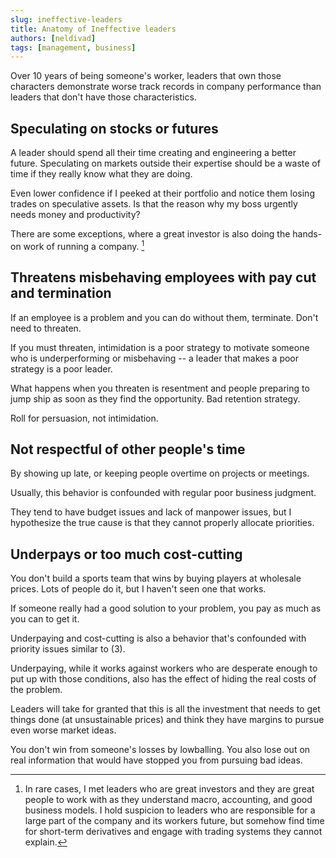 ```yaml
---
slug: ineffective-leaders
title: Anatomy of Ineffective leaders
authors: [neldivad] 
tags: [management, business]
---
```


Over 10 years of being someone's worker, leaders that own those characters demonstrate worse track records in company performance than leaders that don't have those characteristics. 

## Speculating on stocks or futures

A leader should spend all their time creating and engineering a better future. Speculating on markets outside their expertise should be a waste of time if they really know what they are doing. 

<!-- truncate -->

Even lower confidence if I peeked at their portfolio and notice them losing trades on speculative assets. Is that the reason why my boss urgently needs money and productivity? 

There are some exceptions, where a great investor is also doing the hands-on work of running a company. [^1]

[^1]: In rare cases, I met leaders who are great investors and they are great people to work with as they understand macro, accounting, and good business models. I hold suspicion to leaders who are responsible for a large part of the company and its workers future, but somehow find time for short-term derivatives and engage with trading systems they cannot explain. 

## Threatens misbehaving employees with pay cut and termination 

If an employee is a problem and you can do without them, terminate. Don't need to threaten. 

If you must threaten, intimidation is a poor strategy to motivate someone who is underperforming or misbehaving -- a leader that makes a poor strategy is a poor leader. 

What happens when you threaten is resentment and people preparing to jump ship as soon as they find the opportunity. Bad retention strategy. 

Roll for persuasion, not intimidation.

## Not respectful of other people's time

By showing up late, or keeping people overtime on projects or meetings. 

Usually, this behavior is confounded with regular poor business judgment. 

They tend to have budget issues and lack of manpower issues, but I hypothesize the true cause is that they cannot properly allocate priorities. 

## Underpays or too much cost-cutting 

You don't build a sports team that wins by buying players at wholesale prices. Lots of people do it, but I haven't seen one that works. 

If someone really had a good solution to your problem, you pay as much as you can to get it. 

Underpaying and cost-cutting is also a behavior that's confounded with priority issues similar to (3). 

Underpaying, while it works against workers who are desperate enough to put up with those conditions, also has the effect of hiding the real costs of the problem. 

Leaders will take for granted that this is all the investment that needs to get things done (at unsustainable prices) and think they have margins to pursue even worse market ideas. 

You don't win from someone's losses by lowballing. You also lose out on real information that would have stopped you from pursuing bad ideas. 

